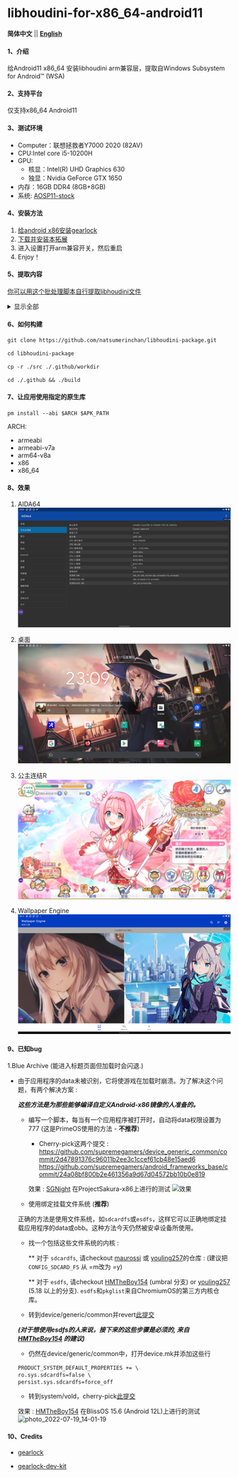 # libhoudini-for-x86_64-android11

 **简体中文** || [ **English** ](README.md)

#### 1、介绍
给Android11 x86_64 安装libhoudini arm兼容层，提取自Windows Subsystem for Android™️ (WSA)

#### 2、支持平台
仅支持x86_64 Android11

#### 3、测试环境

- Computer：联想拯救者Y7000 2020 (82AV)
- CPU:Intel core i5-10200H
- GPU:
  + 核显：Intel(R) UHD Graphics 630
  + 独显：Nvidia GeForce GTX 1650
- 内存：16GB DDR4 (8GB+8GB)
- 系统: [AOSP11-stock](https://sourceforge.net/projects/blissos-dev/files/Android-Generic/PC/aosp/stock/11/)

#### 4、安装方法
 
1.  [给android x86安装gearlock](https://wiki.supreme-gamers.com/gearlock/user-guide/installation-and-updating/)
2.  [下载并安装本拓展](https://github.com/natsumerinchan/libhoudini-for-x86_64-android11/releases)
3.  进入设置打开arm兼容开关，然后重启
4.  Enjoy！

#### 5、提取内容

[你可以用这个批处理脚本自行提取libhoudini文件](https://gist.github.com/natsumerinchan/b7a44acadfa66d0e07ead299423695c4)

<details>
<summary>显示全部</summary>

1. Arm_32(armeabi,armeabi-v7a)
- /system/bin/houdini
- /system/bin/arm/linker
- /system/lib/libhoudini.so
- /system/lib/arm/*

1. Arm_64(arm64-v8a)
- /system/bin/houdini64
- /system/bin/arm64/linker64
- /system/lib64/libhoudini.so
- /system/lib64/arm64/*

</details>

#### 6、如何构建

```
git clone https://github.com/natsumerinchan/libhoudini-package.git
```

```
cd libhoudini-package
```

```
cp -r ./src ./.github/workdir
```

```
cd ./.github && ./build
```

#### 7、让应用使用指定的原生库

`pm install --abi $ARCH $APK_PATH `

ARCH:
 - armeabi
 - armeabi-v7a
 - arm64-v8a
 - x86
 - x86_64

#### 8、效果
1. AIDA64
![输入图片说明](https://raw.githubusercontent.com/natsumerinchan/My_Own_Drawing_Bed/main/libhoudini-for-x86_64-android11/AIDA64.png)

2. 桌面
![输入图片说明](https://raw.githubusercontent.com/natsumerinchan/My_Own_Drawing_Bed/main/libhoudini-for-x86_64-android11/Desktop.png)

3. 公主连结R
![输入图片说明](https://raw.githubusercontent.com/natsumerinchan/My_Own_Drawing_Bed/main/libhoudini-for-x86_64-android11/PCR.png)

4. Wallpaper Engine
![输入图片说明](https://raw.githubusercontent.com/natsumerinchan/My_Own_Drawing_Bed/main/libhoudini-for-x86_64-android11/Wallpaper_Engine.png)

#### 9、已知bug
1.Blue Archive (能进入标题页面但加载时会闪退.)
- 由于应用程序的data未被识别，它将使游戏在加载时崩溃。为了解决这个问题，有两个解决方案 :

   ***这些方法是为那些能够编译自定义Android-x86镜像的人准备的。***
  + 编写一个脚本，每当有一个应用程序被打开时，自动将data权限设置为777 (这是PrimeOS使用的方法 - **不推荐**)
    * Cherry-pick这两个提交 :
    https://github.com/supremegamers/device_generic_common/commit/2d47891376c96011b2ee3c1ccef61cb48e15aed6
    https://github.com/supremegamers/android_frameworks_base/commit/24a08bf800b2e461356a9d67d04572bb10b0e819
   
    效果 : [SGNight](https://github.com/SGNight) 在ProjectSakura-x86上进行的测试
   ![效果](https://cdn.discordapp.com/attachments/631759304097267712/967155258985943090/IMG_20220423_013402.jpg)
   
   + 使用绑定挂载文件系统 (**推荐**)
   
   正确的方法是使用文件系统，如`sdcardfs`或`esdfs`，这样它可以正确地绑定挂载应用程序的data或obb。这种方法今天仍然被安卓设备所使用。      

     * 找一个包括这些文件系统的内核 :
        
        ** 对于 `sdcardfs`, 请checkout [maurossi](https://github.com/maurossi/linux) 或 [youling257](https://github.com/youling257/android-mainline)的仓库 : 
        (建议把 `CONFIG_SDCARD_FS` 从 =m改为 =y)
        
        ** 对于 `esdfs`, 请checkout [HMTheBoy154](https://github.com/hmtheboy154/Darkmatter-kernel) (umbral 分支) or [youling257](https://github.com/youling257/android-mainline) (5.18 以上的分支). `esdfs`和`pkglist`来自ChromiumOS的第三方内核仓库。
        
    * 转到device/generic/common并revert[此提交](https://github.com/supremegamers/device_generic_common/commit/ff34d6d549f026156188cf1467f26628e5cac658)
    
    ***(对于想使用esdfs的人来说，接下来的这些步骤是必须的, 来自 [HMTheBoy154](https://github.com/hmtheboy154/) 的建议)***
    * 仍然在device/generic/common中，打开device.mk并添加这些行 
    ```
    PRODUCT_SYSTEM_DEFAULT_PROPERTIES += \
    ro.sys.sdcardfs=false \
    persist.sys.sdcardfs=force_off
    ```
    
    * 转到system/vold，cherry-pick[此提交](https://github.com/supremegamers/platform_system_vold/commit/17ab73250d5acee423bd98fc885f87783baf9bd7) 
    
    效果 : [HMTheBoy154](https://github.com/hmtheboy154) 在BlissOS 15.6 (Android 12L)上进行的测试
    ![photo_2022-07-19_14-01-19](https://user-images.githubusercontent.com/39849246/179693211-a6a711a0-a968-418e-bfb0-aef289d34f54.jpg)

#### 10、Credits

- [gearlock](https://github.com/axonasif/gearlock)

- [gearlock-dev-kit](https://github.com/axonasif/gearlock-dev-kit)